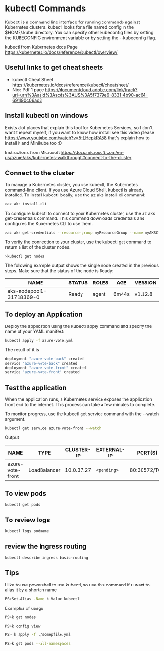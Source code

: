 # kubectl Commands

Kubectl is a command line interface for running commands against Kubernetes clusters. kubectl looks for a file named config in the $HOME/.kube directory. You can specify other kubeconfig files by setting the KUBECONFIG environment variable or by setting the --kubeconfig flag.

kubectl from Kubernetes docs Page <https://kubernetes.io/docs/reference/kubectl/overview/>

## Useful links to get cheat sheets

- kubectl Cheat Sheet <https://kubernetes.io/docs/reference/kubectl/cheatsheet/>
- Nice Pdf 1 page <https://documentcloud.adobe.com/link/track?uri=urn%3Aaaid%3Ascds%3AUS%3A5f7379e6-8331-4b90-ac64-691190c06ad3>

## Install kubectl on windows

Exists alot places that explain this tool for Kubernetes Services, so I don't want t repeat myself, if you want to know how install see this video please
<https://www.youtube.com/watch?v=5-LHcpkRA58> that's explain how to install it and Minikube too :D

Instructions from Microsoft
<https://docs.microsoft.com/en-us/azure/aks/kubernetes-walkthrough#connect-to-the-cluster>

## Connect to the cluster

To manage a Kubernetes cluster, you use kubectl, the Kubernetes command-line client. If you use Azure Cloud Shell, kubectl is already installed. To install kubectl locally, use the az aks install-cli command:

``` bash
>az aks install-cli
```

To configure kubectl to connect to your Kubernetes cluster, use the az aks get-credentials command. This command downloads credentials and configures the Kubernetes CLI to use them.

``` bash
>az aks get-credentials --resource-group myResourceGroup --name myAKSCluster
```

To verify the connection to your cluster, use the kubectl get command to return a list of the cluster nodes.

``` bash
>kubectl get nodes
```

The following example output shows the single node created in the previous steps. Make sure that the status of the node is Ready:

| NAME | STATUS | ROLES | AGE | VERSION
|---|---|---|---|---
| aks-nodepool1-31718369-0 | Ready | agent | 6m44s | v1.12.8

## To deploy an Application

Deploy the application using the kubectl apply command and specify the name of your YAML manifest:

``` bash
kubectl apply -f azure-vote.yml
```

The result of it is

``` bash
deployment "azure-vote-back" created
service "azure-vote-back" created
deployment "azure-vote-front" created
service "azure-vote-front" created
```

## Test the application

When the application runs, a Kubernetes service exposes the application front end to the internet. This process can take a few minutes to complete.

To monitor progress, use the kubectl get service command with the --watch argument.

``` bash
kubectl get service azure-vote-front --watch
```

Output

| NAME | TYPE | CLUSTER-IP | EXTERNAL-IP | PORT(S) | AGE
|---|---|---|---|---|---
| azure-vote-front | LoadBalancer | 10.0.37.27 | ```<pending>``` | 80:30572/TCP | 6s

## To view pods

``` bash
kubectl get pods
```

## To review logs

``` bash
kubectl logs podname
```

## review the Ingress routing

``` bash
kubectl describe ingress basic-routing
```

## Tips

I like to use powershell to use kubectl, so use this command if u want to alias it by a shorten name

``` bash
PS>Set-Alias -Name k Value kubectl
```

Examples of usage

``` bash
PS>k get nodes

PS>k config view

PS> k apply -f ./somepfile.yml

PS>k get pods --all-namespaces
```
